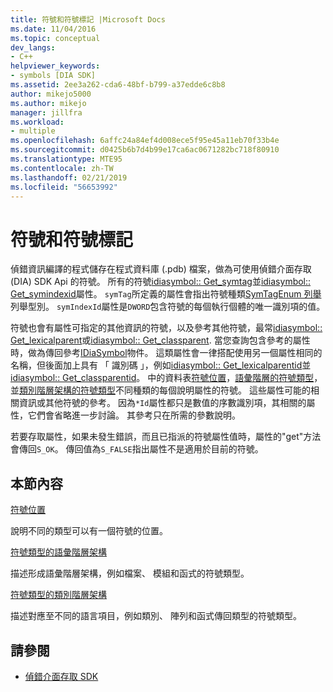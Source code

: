 ```yaml
---
title: 符號和符號標記 |Microsoft Docs
ms.date: 11/04/2016
ms.topic: conceptual
dev_langs:
- C++
helpviewer_keywords:
- symbols [DIA SDK]
ms.assetid: 2ee3a262-cda6-48bf-b799-a37edde6c8b8
author: mikejo5000
ms.author: mikejo
manager: jillfra
ms.workload:
- multiple
ms.openlocfilehash: 6affc24a84ef4d008ece5f95e45a11eb70f33b4e
ms.sourcegitcommit: d0425b6b7d4b99e17ca6ac0671282bc718f80910
ms.translationtype: MTE95
ms.contentlocale: zh-TW
ms.lasthandoff: 02/21/2019
ms.locfileid: "56653992"
---
```

# <a name="symbols-and-symbol-tags"></a>符號和符號標記
偵錯資訊編譯的程式儲存在程式資料庫 (.pdb) 檔案，做為可使用偵錯介面存取 (DIA) SDK Api 的符號。 所有的符號[idiasymbol:: Get_symtag](../../debugger/debug-interface-access/idiasymbol-get-symtag.md)並[idiasymbol:: Get_symindexid](../../debugger/debug-interface-access/idiasymbol-get-symindexid.md)屬性。 `symTag`所定義的屬性會指出符號種類[SymTagEnum 列舉](../../debugger/debug-interface-access/symtagenum.md)列舉型別。 `symIndexId`屬性是`DWORD`包含符號的每個執行個體的唯一識別項的值。

 符號也會有屬性可指定的其他資訊的符號，以及參考其他符號，最常[idiasymbol:: Get_lexicalparent](../../debugger/debug-interface-access/idiasymbol-get-lexicalparent.md)或[idiasymbol:: Get_classparent](../../debugger/debug-interface-access/idiasymbol-get-classparent.md). 當您查詢包含參考的屬性時，做為傳回參考[IDiaSymbol](../../debugger/debug-interface-access/idiasymbol.md)物件。 這類屬性會一律搭配使用另一個屬性相同的名稱，但後面加上具有 「 識別碼 」，例如[idiasymbol:: Get_lexicalparentid](../../debugger/debug-interface-access/idiasymbol-get-lexicalparentid.md)並[idiasymbol:: Get_classparentid](../../debugger/debug-interface-access/idiasymbol-get-classparentid.md)。 中的資料表[符號位置](../../debugger/debug-interface-access/symbol-locations.md)，[語彙階層的符號類型](../../debugger/debug-interface-access/lexical-hierarchy-of-symbol-types.md)，並[類別階層架構的符號類型](../../debugger/debug-interface-access/class-hierarchy-of-symbol-types.md)不同種類的每個說明屬性的符號。 這些屬性可能的相關資訊或其他符號的參考。 因為`*Id`屬性都只是數值的序數識別項，其相關的屬性，它們會省略進一步討論。 其參考只在所需的參數說明。

 若要存取屬性，如果未發生錯誤，而且已指派的符號屬性值時，屬性的"get"方法會傳回`S_OK`。 傳回值為`S_FALSE`指出屬性不是適用於目前的符號。

## <a name="in-this-section"></a>本節內容

[符號位置](../../debugger/debug-interface-access/symbol-locations.md)

說明不同的類型可以有一個符號的位置。

[符號類型的語彙階層架構](../../debugger/debug-interface-access/lexical-hierarchy-of-symbol-types.md)

描述形成語彙階層架構，例如檔案、 模組和函式的符號類型。

[符號類型的類別階層架構](../../debugger/debug-interface-access/class-hierarchy-of-symbol-types.md)

描述對應至不同的語言項目，例如類別、 陣列和函式傳回類型的符號類型。

## <a name="see-also"></a>請參閱

- [偵錯介面存取 SDK](../../debugger/debug-interface-access/debug-interface-access-sdk.md)